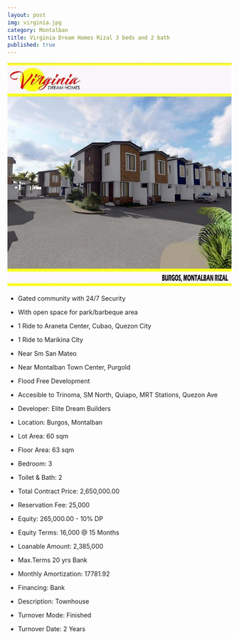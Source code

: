 ```yaml
---
layout: post
img: virginia.jpg
category: Montalban
title: Virginia Dream Homes Rizal 3 beds and 2 bath
published: true
---
```


<span class="image featured"><img src="/images/virginia.jpg" alt=""></span>

- Gated community with 24/7 Security
-  With open space for park/barbeque area
-  1 Ride to Araneta Center, Cubao, Quezon City
-  1 Ride to Marikina City
-  Near Sm San Mateo
-  Near Montalban Town Center, Purgold
-  Flood Free Development
-  Accesible to Trinoma, SM North, Quiapo, MRT Stations, Quezon Ave

- Developer: Elite Dream Builders
- Location: Burgos, Montalban 
- Lot Area: 60 sqm
- Floor Area: 63 sqm
- Bedroom: 3
- Toilet & Bath: 2


- Total Contract Price: 2,650,000.00
- Reservation Fee: 25,000
- Equity: 265,000.00 - 10% DP
- Equity Terms: 16,000 @ 15 Months
- Loanable Amount: 2,385,000
- Max.Terms	20 yrs Bank
- Monthly Amortization: 17781.92
- Financing: Bank

- Description: Townhouse
- Turnover Mode: Finished
- Turnover Date: 2 Years